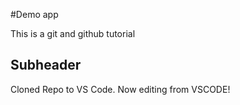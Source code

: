 #Demo app

This is a git and github tutorial

## Subheader
Cloned Repo to VS Code. 
Now editing from VSCODE!